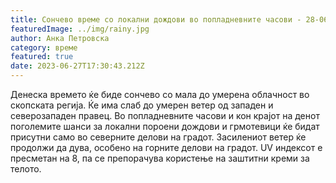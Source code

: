 ```yaml
---
title: Сончево време со локални дождови во попладневните часови - 28-06-2023
featuredImage: ../img/rainy.jpg
author: Анка Петровска
category: време
featured: true
date: 2023-06-27T17:30:43.212Z
---
```

Денеска времето ќе биде сончево со мала до умерена облачност во скопската регија. Ќе има слаб до умерен ветер од западен и северозападен правец. Во попладневните часови и кон крајот на денот поголемите шанси за локални пороени дождови и грмотевици ќе бидат присутни само во северните делови на градот. Засилениот ветер ќе продолжи да дува, особено на горните делови на градот. UV индексот е пресметан на 8, па се препорачува користење на заштитни креми за телото. 